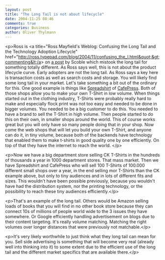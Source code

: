 ```yaml
---
layout: post
title: "The Long Tail is not about lifecycle"
date: 2004-11-25 08:46
comments: true
categories: Business
author: Oliver Thylmann
---
```



&lt;p&gt;Ross is &lt;a title=&quot;Ross Mayfield's Weblog: Confusing the Long Tail and the Technology Adoption Lifecycle&quot; href=&quot;http://ross.typepad.com/blog/2004/11/confusing_the_l.html&quot;&gt;commenting&lt;/a&gt; on [a post](http://radio.weblogs.com/0001011/2004/11/24.html#a8707) by Scoble which mistook the long tail for something totally different. As Ross says well, this is not about the product lifecycle curve. Early adopters are not the long tail. As Ross says a key here is transaction costs as well as search costs and storage. You will likely find some long tail in your market. Let's take something a bit out of the ordinary for this. One good example is things like [Spreadshirt](http://www.spreadshirt.de) of [CafePress](http://www.cafepress.com). Both of those shops allow you to make your own T-Shirt in low volume. When things started out in the clothing industry, T-Shirts were probably really hard to make and especially flock print was not too easy and needed to be done in bigger volumes. You needed to be a big customer to do this. You needed to have a brand to sell the T-Shirt in high volume. Then people started to do this on their own, in smaller shops around the world. This of course works great but you will only have so many people doing that in your shop. Now come the web shops that will let you build your own T-Shirt, and anyone can do it, in tiny volume, because both of the backends have technology that enabled them to make t-shirts in good quality one by one efficiently. On top of that they have the internet to reach the world. &lt;/p&gt;

&lt;p&gt;Now we have a big department store selling CK T-Shirts in the hundreds of thousands a year in 1000 department stores. That mass market. Then we have Spreadshirt and CafePress who will sell 100 T-Shirts of 100.000 different small shops over a year, in the end selling mor T-Shirts than the CK example above, but only to tiny audiences and in lots of different fits and sizes. This wouldn't have been possible previously, because you wouldn't have had the distribution system, nor the printing technology, or the possibility to reach these tiny audiences efficiently.&lt;/p&gt;

&lt;p&gt;That's an example of the long tail. Others would be Amazon selling loads of books that you will find in no other book store because they can connect 10s of millions of people world wide to the 3 issues they have somewhere. Or Google efficiently handling advertisement on blogs due to their content targeting. It's really volume matching. Matching the right volumes over longer distances that were previously not matchable.&lt;/p&gt;

&lt;p&gt;It's very likely worthwhile to just think what they long tail can mean for you. Sell side advertising is something that will become very real (already well into thinking into it) to some extent due to the efficient use of the long tail and the different market specifics that are available there.&lt;/p&gt;

